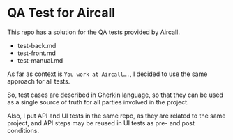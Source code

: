 QA Test for Aircall 
===================

This repo has a solution for the QA tests provided by Aircall.

* test-back.md
* test-front.md
* test-manual.md

As far as context is `You work at Aircall….`, I decided to use the same approach for all tests. 

So, test cases are described in Gherkin language, so that they can be used as a single source of truth for all parties involved in the project.

Also, I put API and UI tests in the same repo, as they are related to the same project, and API steps may be reused in UI tests as pre- and post conditions.
